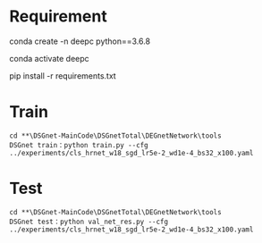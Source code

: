 # Requirement
conda create -n deepc python==3.6.8

conda activate deepc

pip install -r requirements.txt



# Train
```
cd **\DSGnet-MainCode\DSGnetTotal\DEGnetNetwork\tools 
DSGnet train：python train.py --cfg ../experiments/cls_hrnet_w18_sgd_lr5e-2_wd1e-4_bs32_x100.yaml
```
# Test
```
cd **\DSGnet-MainCode\DSGnetTotal\DEGnetNetwork\tools 
DSGnet test：python val_net_res.py --cfg ../experiments/cls_hrnet_w18_sgd_lr5e-2_wd1e-4_bs32_x100.yaml
```
